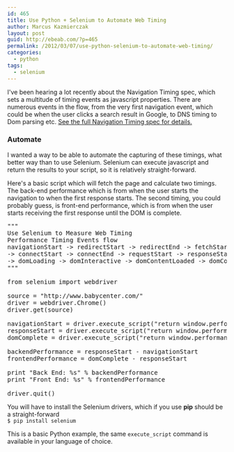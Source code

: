 ```yaml
---
id: 465
title: Use Python + Selenium to Automate Web Timing
author: Marcus Kazmierczak
layout: post
guid: http://ebeab.com/?p=465
permalink: /2012/03/07/use-python-selenium-to-automate-web-timing/
categories:
  - python
tags:
  - selenium
---
```

I've been hearing a lot recently about the Navigation Timing spec, which sets a multitude of timing events as javascript properties. There are numerous events in the flow, from the very first navigation event, which could be when the user clicks a search result in Google, to DNS timing to Dom parsing etc. [See the full Navigation Timing spec for details.][1]

### Automate

I wanted a way to be able to automate the capturing of these timings, what better way than to use Selenium. Selenium can execute javascript and return the results to your script, so it is relatively straight-forward.

Here's a basic script which will fetch the page and calculate two timings. The back-end performance which is from when the user starts the navigation to when the first response starts. The second timing, you could probably guess, is front-end performance, which is from when the user starts receiving the first response until the DOM is complete.

<pre class="brush: python; title: ; notranslate" title="">"""
Use Selenium to Measure Web Timing
Performance Timing Events flow
navigationStart -&gt; redirectStart -&gt; redirectEnd -&gt; fetchStart -&gt; domainLookupStart -&gt; domainLookupEnd
-&gt; connectStart -&gt; connectEnd -&gt; requestStart -&gt; responseStart -&gt; responseEnd
-&gt; domLoading -&gt; domInteractive -&gt; domContentLoaded -&gt; domComplete -&gt; loadEventStart -&gt; loadEventEnd
"""

from selenium import webdriver

source = "http://www.babycenter.com/"
driver = webdriver.Chrome()
driver.get(source)

navigationStart = driver.execute_script("return window.performance.timing.navigationStart")
responseStart = driver.execute_script("return window.performance.timing.responseStart")
domComplete = driver.execute_script("return window.performance.timing.domComplete")

backendPerformance = responseStart - navigationStart
frontendPerformance = domComplete - responseStart

print "Back End: %s" % backendPerformance
print "Front End: %s" % frontendPerformance

driver.quit()
</pre>

You will have to install the Selenium drivers, which if you use **pip** should be a straight-forward  
`$ pip install selenium`

This is a basic Python example, the same `execute_script` command is available in your language of choice.

 [1]: https://dvcs.w3.org/hg/webperf/raw-file/tip/specs/NavigationTiming/Overview.html
